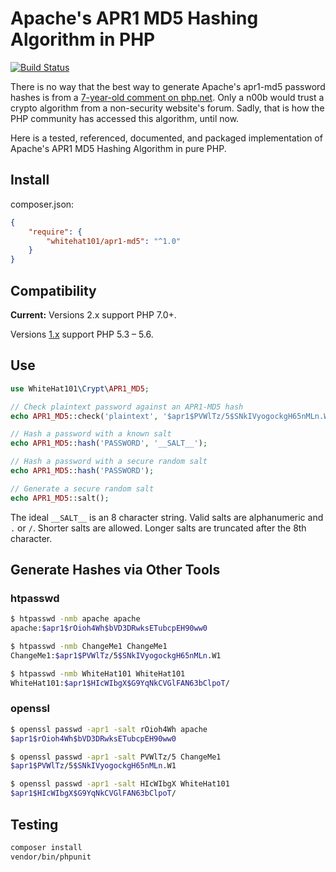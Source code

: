 # Apache's APR1 MD5 Hashing Algorithm in PHP
[![Build Status](https://travis-ci.org/whitehat101/apr1-md5.svg)](https://travis-ci.org/whitehat101/apr1-md5)

There is no way that the best way to generate Apache's apr1-md5 password hashes is from a [7-year-old comment on php.net](http://www.php.net/manual/en/function.crypt.php#73619). Only a n00b would trust a crypto algorithm from a non-security website's forum. Sadly, that is how the PHP community has accessed this algorithm, until now.

Here is a tested, referenced, documented, and packaged implementation of Apache's APR1 MD5 Hashing Algorithm in pure PHP.

## Install

composer.json:
```json
{
    "require": {
        "whitehat101/apr1-md5": "^1.0"
    }
}
```

## Compatibility

**Current:**
Versions 2.x support PHP 7.0+.

Versions [1.x](https://github.com/whitehat101/apr1-md5/tree/v1.x)
support PHP 5.3 – 5.6.


## Use

```php
use WhiteHat101\Crypt\APR1_MD5;

// Check plaintext password against an APR1-MD5 hash
echo APR1_MD5::check('plaintext', '$apr1$PVWlTz/5$SNkIVyogockgH65nMLn.W1');

// Hash a password with a known salt
echo APR1_MD5::hash('PASSWORD', '__SALT__');

// Hash a password with a secure random salt
echo APR1_MD5::hash('PASSWORD');

// Generate a secure random salt
echo APR1_MD5::salt();
```

The ideal `__SALT__` is an 8 character string. Valid salts are alphanumeric and `.` or `/`. Shorter salts are allowed. Longer salts are truncated after the 8th character.

## Generate Hashes via Other Tools

### htpasswd
```bash
$ htpasswd -nmb apache apache
apache:$apr1$rOioh4Wh$bVD3DRwksETubcpEH90ww0

$ htpasswd -nmb ChangeMe1 ChangeMe1
ChangeMe1:$apr1$PVWlTz/5$SNkIVyogockgH65nMLn.W1

$ htpasswd -nmb WhiteHat101 WhiteHat101
WhiteHat101:$apr1$HIcWIbgX$G9YqNkCVGlFAN63bClpoT/
```

### openssl
```bash
$ openssl passwd -apr1 -salt rOioh4Wh apache
$apr1$rOioh4Wh$bVD3DRwksETubcpEH90ww0

$ openssl passwd -apr1 -salt PVWlTz/5 ChangeMe1
$apr1$PVWlTz/5$SNkIVyogockgH65nMLn.W1

$ openssl passwd -apr1 -salt HIcWIbgX WhiteHat101
$apr1$HIcWIbgX$G9YqNkCVGlFAN63bClpoT/
```

## Testing

```bash
composer install
vendor/bin/phpunit
```
